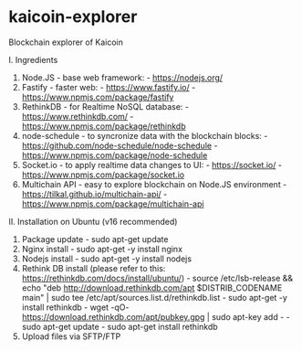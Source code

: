 # kaicoin-explorer
Blockchain explorer of Kaicoin

I. Ingredients

  1. Node.JS - base web framework:
    - https://nodejs.org/
  2. Fastify - faster web: 
    - https://www.fastify.io/
    - https://www.npmjs.com/package/fastify
  3. RethinkDB - for Realtime NoSQL database: 
    - https://www.rethinkdb.com/
    - https://www.npmjs.com/package/rethinkdb
  4. node-schedule - to syncronize data with the blockchain blocks: 
    - https://github.com/node-schedule/node-schedule
    - https://www.npmjs.com/package/node-schedule
  5. Socket.io - to apply realtime data changes to UI:
    - https://socket.io/
    - https://www.npmjs.com/package/socket.io
  6. Multichain API - easy to explore blockchain on Node.JS environment
    - https://tilkal.github.io/multichain-api/
    - https://www.npmjs.com/package/multichain-api

II. Installation on Ubuntu (v16 recommended)

  1. Package update
    - sudo apt-get update
  2. Nginx install
    - sudo apt-get -y install nginx
  3. Nodejs install
    - sudo apt-get -y install nodejs
  4. Rethink DB install (please refer to this: https://rethinkdb.com/docs/install/ubuntu/)
    - source /etc/lsb-release && echo "deb http://download.rethinkdb.com/apt $DISTRIB_CODENAME main" | sudo tee /etc/apt/sources.list.d/rethinkdb.list
    - sudo apt-get -y install rethinkdb 
    - wget -qO- https://download.rethinkdb.com/apt/pubkey.gpg | sudo apt-key add -
    - sudo apt-get update
    - sudo apt-get install rethinkdb
  5. Upload files via SFTP/FTP
